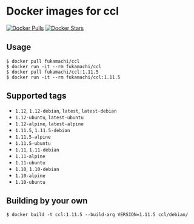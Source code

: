# Docker images for ccl

[![Docker Pulls](https://img.shields.io/docker/pulls/fukamachi/ccl.svg)](https://hub.docker.com/r/fukamachi/ccl/)
[![Docker Stars](https://img.shields.io/docker/stars/fukamachi/ccl.svg)](https://hub.docker.com/r/fukamachi/ccl/)

## Usage

```
$ docker pull fukamachi/ccl
$ docker run -it --rm fukamachi/ccl
$ docker pull fukamachi/ccl:1.11.5
$ docker run -it --rm fukamachi/ccl:1.11.5
```

## Supported tags

- `1.12`, `1.12-debian`, `latest`, `latest-debian`
- `1.12-ubuntu`, `latest-ubuntu`
- `1.12-alpine`, `latest-alpine`
- `1.11.5`, `1.11.5-debian`
- `1.11.5-alpine`
- `1.11.5-ubuntu`
- `1.11`, `1.11-debian`
- `1.11-alpine`
- `1.11-ubuntu`
- `1.10`, `1.10-debian`
- `1.10-alpine`
- `1.10-ubuntu`

## Building by your own

```
$ docker build -t ccl:1.11.5 --build-arg VERSION=1.11.5 ccl/debian/
```

